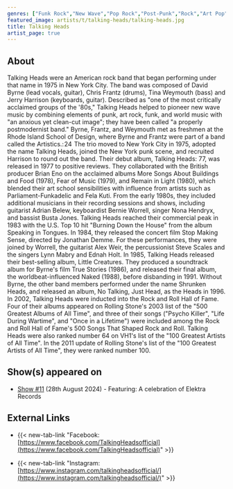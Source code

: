```yaml
---
genres: ["Funk Rock","New Wave","Pop Rock","Post-Punk","Rock","Art Pop","Art Punk"]
featured_image: artists/t/talking-heads/talking-heads.jpg
title: Talking Heads
artist_page: true
---
```

## About

Talking Heads were an American rock band that began performing under that name in 1975 in New York City. The band was composed of David Byrne (lead vocals, guitar),  Chris Frantz (drums), Tina Weymouth (bass) and Jerry Harrison (keyboards, guitar). Described as "one of the most critically acclaimed groups of the '80s," Talking Heads helped to pioneer new wave music by combining elements of punk, art rock, funk, and world music with "an anxious yet clean-cut image"; they have been called "a properly postmodernist band."
Byrne, Frantz, and Weymouth met as freshmen at the Rhode Island School of Design, where Byrne and Frantz were part of a band called the Artistics.: 24  The trio moved to New York City in 1975, adopted the name Talking Heads, joined the New York punk scene, and recruited Harrison to round out the band. Their debut album, Talking Heads: 77, was released in 1977 to positive reviews. They collaborated with the British producer Brian Eno on the acclaimed albums More Songs About Buildings and Food (1978), Fear of Music (1979), and Remain in Light (1980), which blended their art school sensibilities with influence from artists such as Parliament-Funkadelic and Fela Kuti. From the early 1980s, they included additional musicians in their recording sessions and shows, including guitarist Adrian Belew, keyboardist Bernie Worrell, singer Nona Hendryx, and bassist Busta Jones.
Talking Heads reached their commercial peak in 1983 with the U.S. Top 10 hit "Burning Down the House" from the album Speaking in Tongues. In 1984, they released the concert film Stop Making Sense, directed by Jonathan Demme. For these performances, they were joined by Worrell, the guitarist Alex Weir, the percussionist Steve Scales and the singers Lynn Mabry and Ednah Holt. In 1985, Talking Heads released their best-selling album, Little Creatures. They produced a soundtrack album for Byrne's film True Stories (1986), and released their final album, the worldbeat-influenced Naked (1988), before disbanding in 1991. Without Byrne, the other band members performed under the name Shrunken Heads, and released an album, No Talking, Just Head, as the Heads in 1996.
In 2002, Talking Heads were inducted into the Rock and Roll Hall of Fame. Four of their albums appeared on Rolling Stone's 2003 list of the "500 Greatest Albums of All Time", and three of their songs ("Psycho Killer", "Life During Wartime", and "Once in a Lifetime") were included among the Rock and Roll Hall of Fame's 500 Songs That Shaped Rock and Roll. Talking Heads were also ranked number 64 on VH1's list of the "100 Greatest Artists of All Time". In the 2011 update of Rolling Stone's list of the "100 Greatest Artists of All Time", they were ranked number 100.

## Show(s) appeared on

- [Show #11](/shows/featuring-a-celebration-of-elektra-records/) (28th August 2024) - Featuring: A celebration of Elektra Records

## External Links

- {{< new-tab-link "Facebook: [https://www.facebook.com/TalkingHeadsofficial](https://www.facebook.com/TalkingHeadsofficial)" >}}

- {{< new-tab-link "Instagram: [https://www.instagram.com/talkingheadsofficial/](https://www.instagram.com/talkingheadsofficial/)" >}}



